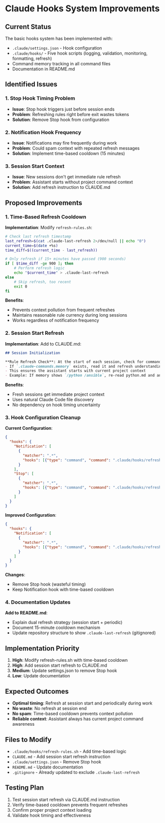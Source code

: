 # Claude Hooks System Improvements

## Current Status
The basic hooks system has been implemented with:
- `.claude/settings.json` - Hook configuration
- `.claude/hooks/` - Five hook scripts (logging, validation, monitoring, formatting, refresh)
- Command memory tracking in all command files
- Documentation in README.md

## Identified Issues

### 1. Stop Hook Timing Problem
- **Issue**: Stop hook triggers just before session ends
- **Problem**: Refreshing rules right before exit wastes tokens
- **Solution**: Remove Stop hook from configuration

### 2. Notification Hook Frequency
- **Issue**: Notifications may fire frequently during work
- **Problem**: Could spam context with repeated refresh messages
- **Solution**: Implement time-based cooldown (15 minutes)

### 3. Session Start Context
- **Issue**: New sessions don't get immediate rule refresh
- **Problem**: Assistant starts without project command context
- **Solution**: Add refresh instruction to CLAUDE.md

## Proposed Improvements

### 1. Time-Based Refresh Cooldown

**Implementation**: Modify `refresh-rules.sh`:
```bash
# Check last refresh timestamp
last_refresh=$(cat .claude-last-refresh 2>/dev/null || echo "0")
current_time=$(date +%s)
time_diff=$((current_time - last_refresh))

# Only refresh if 15+ minutes have passed (900 seconds)
if [ $time_diff -ge 900 ]; then
    # Perform refresh logic
    echo "$current_time" > .claude-last-refresh
else
    # Skip refresh, too recent
    exit 0
fi
```

**Benefits**:
- Prevents context pollution from frequent refreshes
- Maintains reasonable rule currency during long sessions
- Works regardless of notification frequency

### 2. Session Start Refresh

**Implementation**: Add to CLAUDE.md:
```markdown
## Session Initialization

**Rule Refresh Check**: At the start of each session, check for command memory:
- If `.claude-commands.memory` exists, read it and refresh understanding of those command files
- This ensures the assistant starts with current project context
- Example: If memory shows `/python /ansible`, re-read python.md and ansible.md
```

**Benefits**:
- Fresh sessions get immediate project context
- Uses natural Claude Code file discovery
- No dependency on hook timing uncertainty

### 3. Hook Configuration Cleanup

**Current Configuration**:
```json
{
  "hooks": {
    "Notification": [
      {
        "matcher": ".*",
        "hooks": [{"type": "command", "command": ".claude/hooks/refresh-rules.sh"}]
      }
    ],
    "Stop": [
      {
        "matcher": ".*", 
        "hooks": [{"type": "command", "command": ".claude/hooks/refresh-rules.sh"}]
      }
    ]
  }
}
```

**Improved Configuration**:
```json
{
  "hooks": {
    "Notification": [
      {
        "matcher": ".*",
        "hooks": [{"type": "command", "command": ".claude/hooks/refresh-rules.sh"}]
      }
    ]
  }
}
```

**Changes**:
- Remove Stop hook (wasteful timing)
- Keep Notification hook with time-based cooldown

### 4. Documentation Updates

**Add to README.md**:
- Explain dual refresh strategy (session start + periodic)
- Document 15-minute cooldown mechanism
- Update repository structure to show `.claude-last-refresh` (gitignored)

## Implementation Priority

1. **High**: Modify refresh-rules.sh with time-based cooldown
2. **High**: Add session start refresh to CLAUDE.md
3. **Medium**: Update settings.json to remove Stop hook
4. **Low**: Update documentation

## Expected Outcomes

- **Optimal timing**: Refresh at session start and periodically during work
- **No waste**: No refresh at session end
- **No spam**: Time-based cooldown prevents context pollution
- **Reliable context**: Assistant always has current project command awareness

## Files to Modify

- `.claude/hooks/refresh-rules.sh` - Add time-based logic
- `CLAUDE.md` - Add session start refresh instruction
- `.claude/settings.json` - Remove Stop hook
- `README.md` - Update documentation
- `.gitignore` - Already updated to exclude `.claude-last-refresh`

## Testing Plan

1. Test session start refresh via CLAUDE.md instruction
2. Verify time-based cooldown prevents frequent refreshes
3. Confirm proper project context loading
4. Validate hook timing and effectiveness